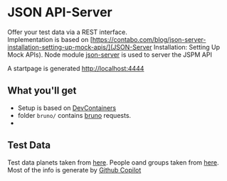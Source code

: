 # JSON API-Server
Offer your test data via a REST interface.   
Implementation is based on [https://contabo.com/blog/json-server-installation-setting-up-mock-apis/](JSON-Server Installation: Setting Up Mock APIs). Node module [json-server](https://github.com/typicode/json-server) is used to server the JSPM API

A startpage is generated [http://localhost:4444](http://localhost:4444)

## What you'll get

* Setup is based on [DevContainers](https://marketplace.visualstudio.com/items?itemName=ms-vscode-remote.remote-containers)
* folder `bruno/` contains [bruno](https://docs.usebruno.com) requests.
*  


## Test Data

Test data planets taken from  [here](https://memory-alpha.fandom.com/wiki/Category:Planets?from=B). People oand groups taken from [here](https://de.wikipedia.org/wiki/Völker_und_Gruppierungen_im_Star-Trek-Universum). Most of the info is generate by [Github Copilot](https://github.com/copilot/)
